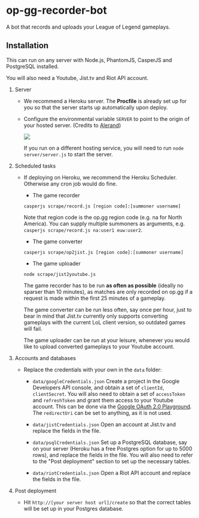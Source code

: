 # op-gg-recorder-bot
A bot that records and uploads your League of Legend gameplays.

## Installation
This can run on any server with Node.js, PhantomJS, CasperJS and PostgreSQL installed.

You will also need a Youtube, Jist.tv and Riot API account.

1. Server
   * We recommend a Heroku server.  The **Procfile** is already set up for you so that the server starts up automatically upon deploy.

   * Configure the environmental variable `SERVER` to point to the origin of your hosted server.  (Credits to [Alerand](https://github.com/Alerand))

     ![](https://i.gyazo.com/3843a41b664243d20bd08b93f7452a4c.png)
   
     If you run on a different hosting service, you will need to run `node server/server.js` to start the server.
2. Scheduled tasks
   * If deploying on Heroku, we recommend the Heroku Scheduler.  Otherwise any cron job would do fine.
      * The game recorder
      ```
      casperjs scrape/record.js [region code]:[summoner username]
      ```
      Note that region code is the op.gg region code (e.g. na for North America). You can supply multiple summoners as arguments, e.g. `casperjs scrape/record.js na:user1 euw:user2`.

      * The game converter
      ```
      casperjs scrape/op2jist.js [region code]:[summoner username]
      ```

      * The game uploader
      ```
      node scrape/jist2youtube.js
      ```

      The game recorder has to be run **as often as possible** (ideally no sparser than 10 minutes), as matches are only recorded on op.gg if a request is made within the first 25 minutes of a gameplay.

      The game converter can be run less often, say once per hour, just to bear in mind that Jist.tv currently only supports converting gameplays with the current LoL client version, so outdated games will fail.

      The game uploader can be run at your leisure, whenever you would like to upload converted gameplays to your Youtube account.
3. Accounts and databases
   * Replace the credentials with your own in the `data` folder:
      * `data/googleCredentials.json` 
        Create a project in the Google Developers API console, and obtain a set of `clientId`, `clientSecret`.
        You will also need to obtain a set of `accessToken` and `refreshToken` and grant them access to your Youtube account. 
        This can be done via the [Google OAuth 2.0 Playground](https://developers.google.com/oauthplayground).  The `redirectUri` can be set to anything, as it is not used.

      * `data/jistCredentials.json`
        Open an account at Jist.tv and replace the fields in the file.

      * `data/psqlCredentials.json`
        Set up a PostgreSQL database, say on your server (Heroku has a free Postgres option for up to 5000 rows), and replace the fields in the file.  You will also need to refer to the "Post deployment" section to set up the necessary tables.

      * `data/riotCredentials.json`
        Open a Riot API account and replace the fields in the file.

4. Post deployment
   * Hit `http://[your server host url]/create` so that the correct tables will be set up in your Postgres database.
